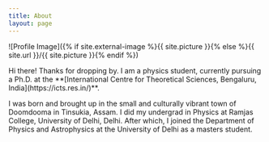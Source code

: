 ```yaml
---
title: About
layout: page
---
```

![Profile Image]({% if site.external-image %}{{ site.picture }}{% else %}{{ site.url }}/{{ site.picture }}{% endif %})

<p>Hi there! Thanks for dropping by. I am a physics student, currently
pursuing a Ph.D. at the **[International Centre for Theoretical Sciences, 
Bengaluru, India](https://icts.res.in/)**. </p>

<p>I was born and brought up in the small and culturally vibrant town
of Doomdooma in Tinsukia, Assam. I did my undergrad in Physics at Ramjas College, 
University of Delhi, Delhi. After which, I joined the Department of Physics and 
Astrophysics at the University of Delhi as a masters student.</p>
